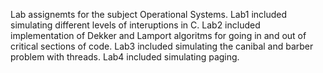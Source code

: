 Lab assignemts for the subject Operational Systems. 
Lab1 included simulating different levels of interuptions in C. 
Lab2 included implementation of Dekker and Lamport algoritms for going in and out of critical sections of code. 
Lab3 included simulating the canibal and barber problem with threads. 
Lab4 included simulating paging. 
